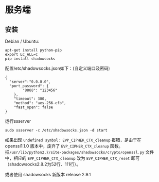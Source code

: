 # 服务端  

## 安装
Debian / Ubuntu:
```
apt-get install python-pip
export LC_ALL=C
pip install shadowsocks
```

配置/etc/shadowsocks.json如下：(自定义端口及密码)
```
{
  "server":"0.0.0.0",
  "port_password": {
        "8888": "123456"
    },
    "timeout": 300,
    "method": "aes-256-cfb",
    "fast_open": false
}
```

运行ssserver
```
sudo ssserver -c /etc/shadowsocks.json -d start
```

如果出现 `undefined symbol: EVP_CIPHER_CTX_cleanup` 报错，是由于在 openssl1.1.0 版本中，废弃了 `EVP_CIPHER_CTX_cleanup` 函数。把`/usr/lib/python2.7/site-packages/shadowsocks/crypto/openssl.py` 文件中，相应的 `EVP_CIPHER_CTX_cleanup` 改为 `EVP_CIPHER_CTX_reset` 即可（shadowsocks2.8.2为52行、111行）。

或者使用 shadowsocks 新版本 release 2.9.1 
